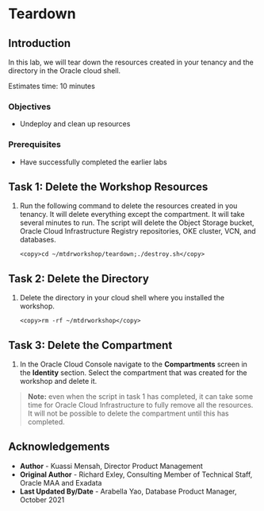 # Teardown

## Introduction

In this lab, we will tear down the resources created in your tenancy and the directory in the Oracle cloud shell.

Estimates time: 10 minutes


### Objectives

* Undeploy and clean up resources 

### Prerequisites

* Have successfully completed the earlier labs

## **Task 1**: Delete the Workshop Resources

1. Run the following command to delete the resources created in you tenancy. It will delete everything except the compartment. It will take several minutes to run. The script will delete the Object Storage bucket,  Oracle Cloud Infrastructure Registry  repositories, OKE cluster, VCN, and databases.

    ```
    <copy>cd ~/mtdrworkshop/teardown;./destroy.sh</copy>
    ```

## **Task 2**: Delete the Directory

1. Delete the directory in your cloud shell where you installed the workshop.

    ```
    <copy>rm -rf ~/mtdrworkshop</copy>
    ```

## **Task 3**: Delete the Compartment

1. In the Oracle Cloud Console navigate to the **Compartments** screen in the **Identity** section. Select the compartment that was created for the workshop and delete it. 
>**Note:** even when the script in task 1 has completed, it can take some time for Oracle Cloud Infrastructure to fully remove all the resources. It will not be possible to delete the compartment until this has completed.

## Acknowledgements

* **Author** - Kuassi Mensah, Director Product Management
* **Original Author** - Richard Exley, Consulting Member of Technical Staff, Oracle MAA and Exadata
* **Last Updated By/Date** - Arabella Yao,  Database Product Manager, October 2021


